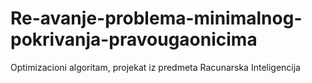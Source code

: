 # Re-avanje-problema-minimalnog-pokrivanja-pravougaonicima
Optimizacioni algoritam, projekat iz predmeta Racunarska Inteligencija
